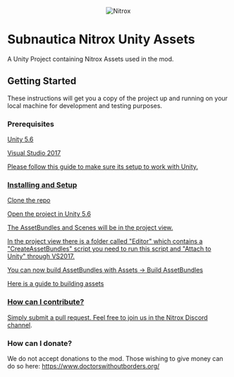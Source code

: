 <p align="center">
    <img src="https://s3.amazonaws.com/nitroxmod/Logo.png" alt="Nitrox" />
</p>

# Subnautica Nitrox Unity Assets
A Unity Project containing Nitrox Assets used in the mod.

## Getting Started

These instructions will get you a copy of the project up and running on your local machine for development and testing purposes.

### Prerequisites

<a href="https://unity3d.com/get-unity/download/archive">Unity 5.6 

Visual Studio 2017

<a href="https://docs.microsoft.com/en-us/visualstudio/cross-platform/getting-started-with-visual-studio-tools-for-unity?view=vs-2017">
Please follow this guide to make sure its setup to work with Unity. 


### Installing and Setup

Clone the repo

Open the project in Unity 5.6

The AssetBundles and Scenes will be in the project view.

In the project view there is a folder called "Editor" which contains a "CreateAssetBundles" script you need to run this script and "Attach to Unity" through VS2017.

You can now build AssetBundles with Assets -> Build AssetBundles

Here is a guide to building assets <a href="https://docs.unity3d.com/550/Documentation/Manual/BuildingAssetBundles.html">

### How can I contribute?
Simply submit a pull request. Feel free to join us in the <a href="https://discord.gg/sF8ynqc">Nitrox Discord channel</a>.

### How can I donate?
We do not accept donations to the mod.  Those wishing to give money can do so here: https://www.doctorswithoutborders.org/ 
 
